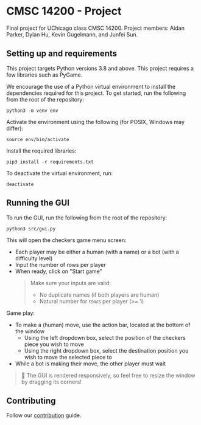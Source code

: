 # CMSC 14200 - Project

Final project for UChicago class CMSC 14200. Project members: Aidan Parker, Dylan Hu, Kevin Gugelmann, and Junfei Sun.

## Setting up and requirements

This project targets Python versions 3.8 and above. This project requires a few libraries such as PyGame.

We encourage the use of a Python virtual environment to install the dependencies required for this project. To get started, run the following from the root of the repository:

```
python3 -m venv env
```

Activate the environment using the following (for POSIX, Windows may differ):
```
source env/bin/activate
```

Install the required libraries:
```
pip3 install -r requirements.txt
```

To deactivate the virtual environment, run:
```
deactivate
```

## Running the GUI

To run the GUI, run the following from the root of the repository:
```shell
python3 src/gui.py
```

This will open the checkers game menu screen:
- Each player may be either a human (with a name) or a bot (with a difficulty level)
- Input the number of rows per player
- When ready, click on "Start game"
  > Make sure your inputs are valid:
  > - No duplicate names (if both players are human)
  > - Natural number for rows per player (>= 1)

Game play:
- To make a (human) move, use the action bar, located at the bottom of the window
  - Using the left dropdown box, select the position of the checkers piece you wish to move
  - Using the right dropdown box, select the destination position you wish to move the selected piece to
- While a bot is making their move, the other player must wait

> 📐 The GUI is rendered responsively, so feel free to resize the window by dragging its corners!

## Contributing

Follow our [contribution](CONTRIBUTING.md) guide.
